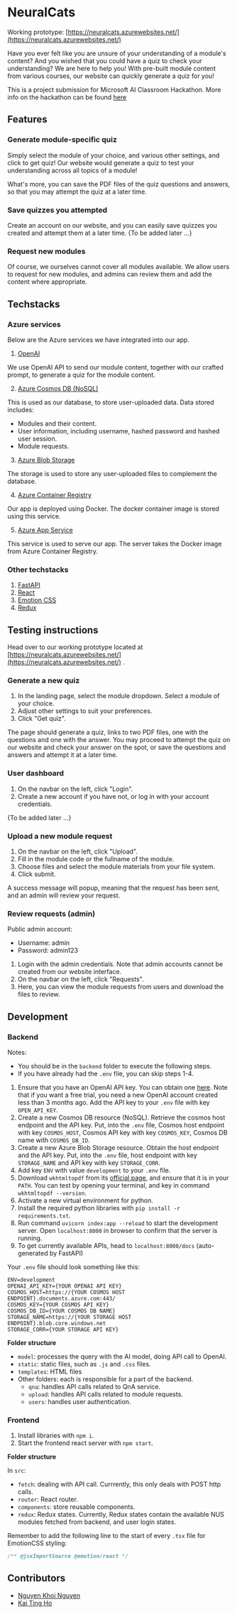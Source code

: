 # NeuralCats

Working prototype: [https://neuralcats.azurewebsites.net/](https://neuralcats.azurewebsites.net/)

Have you ever felt like you are unsure of your understanding of a module's content? And you wished that you could have a quiz to check your understanding? We are here to help you! With pre-built module content from various courses, our website can quickly generate a quiz for you!

This is a project submission for Microsoft AI Classroom Hackathon. More info on the hackathon can be found [here](https://microsoftaiclassroom.devpost.com/)

## Features

### Generate module-specific quiz

Simply select the module of your choice, and various other settings, and click to get quiz! Our website would generate a quiz to test your understanding across all topics of a module!

What's more, you can save the PDF files of the quiz questions and answers, so that you may attempt the quiz at a later time.

### Save quizzes you attempted

Create an account on our website, and you can easily save quizzes you created and attempt them at a later time. {To be added later ...}

### Request new modules

Of course, we ourselves cannot cover all modules available. We allow users to request for new modules, and admins can review them and add the content where appropriate.

## Techstacks

### Azure services

Below are the Azure services we have integrated into our app.

1. [OpenAI](https://platform.openai.com/docs/api-reference)

We use OpenAI API to send our module content, together with our crafted prompt, to generate a quiz for the module content.

2. [Azure Cosmos DB (NoSQL)](https://learn.microsoft.com/en-us/azure/cosmos-db/nosql/)

This is used as our database, to store user-uploaded data. Data stored includes:

* Modules and their content.
* User information, including username, hashed password and hashed user session.
* Module requests.

3. [Azure Blob Storage](https://learn.microsoft.com/en-us/azure/storage/blobs/)

The storage is used to store any user-uploaded files to complement the database.

4. [Azure Container Registry](https://azure.microsoft.com/en-us/products/container-registry)

Our app is deployed using Docker. The docker container image is stored using this service.

5. [Azure App Service](https://azure.microsoft.com/en-us/products/app-service)

This service is used to serve our app. The server takes the Docker image from Azure Container Registry.

### Other techstacks

1. [FastAPI](https://fastapi.tiangolo.com/)
1. [React](https://react.dev/)
1. [Emotion CSS](https://emotion.sh/)
1. [Redux](https://redux.js.org/)

## Testing instructions

Head over to our working prototype located at [https://neuralcats.azurewebsites.net/](https://neuralcats.azurewebsites.net/) .

### Generate a new quiz

1. In the landing page, select the module dropdown. Select a module of your choice.
1. Adjust other settings to suit your preferences.
1. Click "Get quiz".

The page should generate a quiz, links to two PDF files, one with the questions and one with the answer. You may proceed to attempt the quiz on our website and check your answer on the spot, or save the questions and answers and attempt it at a later time.

### User dashboard

1. On the navbar on the left, click "Login".
1. Create a new account if you have not, or log in with your account credentials.

{To be added later ...}

### Upload a new module request

1. On the navbar on the left, click "Upload".
1. Fill in the module code or the fullname of the module.
1. Choose files and select the module materials from your file system.
1. Click submit.

A success message will popup, meaning that the request has been sent, and an admin will review your request.

### Review requests (admin)

Public admin account:
* Username: admin
* Password: admin123

1. Login with the admin credentials. Note that admin accounts cannot be created from our website interface.
1. On the navbar on the left, click "Requests".
1. Here, you can view the module requests from users and download the files to review.

## Development

### Backend

Notes:

* You should be in the `backend` folder to execute the following steps.
* If you have already had the `.env` file, you can skip steps 1-4.

1. Ensure that you have an OpenAI API key. You can obtain one [here](https://platform.openai.com/docs/api-reference). Note that if you want a free trial, you need a new OpenAI account created less than 3 months ago. Add the API key to your `.env` file with key `OPEN_API_KEY`.
1. Create a new Cosmos DB resource (NoSQL). Retrieve the cosmos host endpoint and the API key. Put, into the `.env` file, Cosmos host endpoint with key `COSMOS_HOST`, Cosmos API key with key `COSMOS_KEY`, Cosmos DB name with `COSMOS_DB_ID`.
1. Create a new Azure Blob Storage resource. Obtain the host endpoint and the API key. Put, into the `.env` file, host endpoint with key `STORAGE_NAME` and API key with key `STORAGE_CORR`.
1. Add key `ENV` with value `development` to your `.env` file.
1. Download `wkhtmltopdf` from its [official page](https://wkhtmltopdf.org/downloads.html), and ensure that it is in your `PATH`. You can test by opening your terminal, and key in command `wkhtmltopdf --version`.
1. Activate a new virtual environment for python.
1. Install the required python libraries with `pip install -r requirements.txt`.
1. Run command `uvicorn index:app --reload` to start the development server. Open `localhost:8000` in browser to confirm that the server is running.
1. To get currently available APIs, head to `localhost:8000/docs` (auto-generated by FastAPI)

Your `.env` file should look something like this:

```
ENV=development
OPENAI_API_KEY={YOUR OPENAI API KEY}
COSMOS_HOST=https://{YOUR COSMOS HOST ENDPOINT}.documents.azure.com:443/
COSMOS_KEY={YOUR COSMOS API KEY}
COSMOS_DB_ID={YOUR COSMOS DB NAME}
STORAGE_NAME=https://{YOUR STORAGE HOST ENDPOINT}.blob.core.windows.net
STORAGE_CORR={YOUR STORAGE API KEY}
```

**Folder structure**

* `model`: processes the query with the AI model, doing API call to OpenAI.
* `static`: static files, such as `.js` and `.css` files.
* `templates`: HTML files
* Other folders: each is responsible for a part of the backend.
  * `qna`: handles API calls related to QnA service.
  * `upload`: handles API calls related to module requests.
  * `users`: handles user authentication.

### Frontend

1. Install libraries with `npm i`.
1. Start the frontend react server with `npm start`.

**Folder structure**

In `src`:
* `fetch`: dealing with API call. Currrently, this only deals with POST http calls.
* `router`: React router.
* `components`: store reusable components.
* `redux`: Redux states. Currently, Redux states contain the available NUS modules fetched from backend, and user login states.

Remember to add the following line to the start of every `.tsx` file for EmotionCSS styling: 

```javascript
/** @jsxImportSource @emotion/react */
```

## Contributors

* [Nguyen Khoi Nguyen](https://github.com/nknguyenhc)
* [Kai Ting Ho](https://github.com/kaitinghh)
